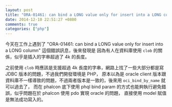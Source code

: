 ```yaml
---
layout: post
title: "ORA-01461: can bind a LONG value only for insert into a LONG column"
date: 2014-12-10 22:51:27 +0800
comments: true
categories: ["php"]
---
```


<!-- more -->


今天在工作上遇到了 "ORA-01461: can bind a LONG value only for insert into a LONG column" 這個錯誤訊息，後來發現是
因為有人在資料庫使用 `clob` 的關係，似乎是插入的字串超過了 4k 的長度。

之前使用 `clob` 時應該是支援超過 4k 長度的字串，網路上找了一些大部分都是寫 JDBC 版本的問題，不過我們開發環境是 PHP，
原本以為是 oracle client 版本跟資料庫不一樣導致的問題，不過兩者版本是一致的，後來用 `oci_bind_by_name` 就可以過去了，
而在 phalcon 底下使用 phql bind param 的方式也能夠執行避免錯誤，似乎問題在於 phalcon 使用 pdo 實現 oracle 的問題，
直接使用 model 賦值是無法成功寫入的。
